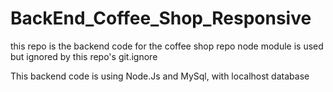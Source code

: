 # BackEnd_Coffee_Shop_Responsive

this repo is the backend code for the coffee shop repo
node module is used but ignored by this repo's git.ignore 

This backend code is using Node.Js and MySql, with localhost database
